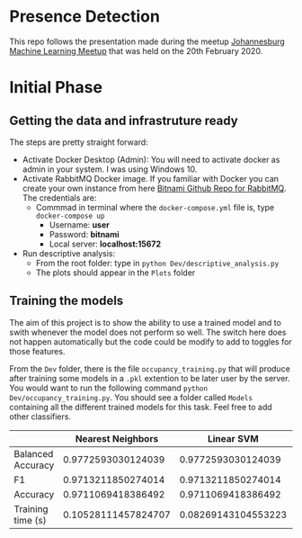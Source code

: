 # Presence Detection

This repo follows the presentation made during the meetup [Johannesburg Machine Learning Meetup](https://www.meetup.com/Johannesburg-Artificial-Intelligence-Meetup/events/268234198) that was held on the 20th February 2020.


# Initial Phase

## Getting the data and infrastruture ready

The steps are pretty straight forward:

- Activate Docker Desktop (Admin): You will need to activate docker as admin in your system. I was using Windows 10.
- Activate RabbitMQ Docker image. If you familiar with Docker you can create your own instance from here [Bitnami Github Repo for RabbitMQ](https://github.com/bitnami/bitnami-docker-rabbitmq). The credentials are:
  - Commmad in terminal where the `docker-compose.yml` file is, type `docker-compose up`
    - Username: **user**
    - Password: **bitnami**
    - Local server: **localhost:15672**
- Run descriptive analysis:
  - From the root folder: type in `python Dev/descriptive_analysis.py`
  - The plots should appear in the `Plots` folder

## Training the models

The aim of this project is to show the ability to use a trained model and to swith whenever the model does not perform so well. The switch here does not happen automatically but the code could be modify to add to toggles for those features.

From the `Dev` folder, there is the file `occupancy_training.py` that will produce after training some models in a `.pkl` extention to be later user by the server. You would want to run the following command `python Dev/occupancy_training.py`. You should see a folder called `Models` containing all the different trained models for this task. Feel free to add other classifiers.

|                        |  Nearest Neighbors  |      Linear SVM     |    Decision Tree     |   Random Forest    |     Neural Net     |       AdaBoost      |      Naive Bayes      | Logistic Regression |
|------------------------|---------------------|---------------------|----------------------|--------------------|--------------------|---------------------|-----------------------|---------------------|
|   Balanced Accuracy    |  0.9772593030124039 |  0.9772593030124039 |  0.9772593030124039  | 0.9772593030124039 | 0.9769639692852924 |  0.9772593030124039 |   0.9769639692852924  |  0.9772593030124039 |
|           F1           |  0.9713211850274014 |  0.9713211850274014 |  0.9713211850274014  | 0.9713211850274014 | 0.9709511677910402 |  0.9713211850274014 |   0.9709511677910402  |  0.9713211850274014 |
|        Accuracy        |  0.9711069418386492 |  0.9711069418386492 |  0.9711069418386492  | 0.9711069418386492 | 0.9707317073170731 |  0.9711069418386492 |   0.9707317073170731  |  0.9711069418386492 |
|   Training time (s)    | 0.10528111457824707 | 0.08269143104553223 | 0.008838653564453125 |  1.11342191696167  | 4.297305107116699  | 0.01706552505493164 | 0.0063571929931640625 | 0.18995070457458496 |
